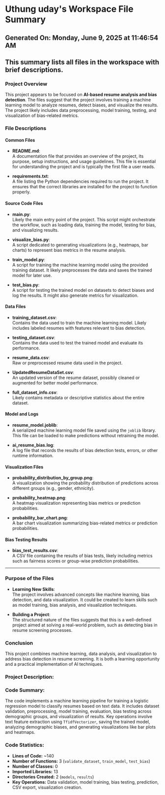 # Uthung uday's Workspace File Summary
## Generated On: Monday, June 9, 2025 at 11:46:54 AM
This summary lists all files in the workspace with brief descriptions.
---
### Project Overview

This project appears to be focused on **AI-based resume analysis and bias detection**. The files suggest that the project involves training a machine learning model to analyze resumes, detect biases, and visualize the results. The project likely includes data preprocessing, model training, testing, and visualization of bias-related metrics.

### File Descriptions

#### Common Files
- **README.md**:  
  A documentation file that provides an overview of the project, its purpose, setup instructions, and usage guidelines. This file is essential for understanding the project and is typically the first file a user reads.

- **requirements.txt**:  
  A file listing the Python dependencies required to run the project. It ensures that the correct libraries are installed for the project to function properly.

#### Source Code Files
- **main.py**:  
  Likely the main entry point of the project. This script might orchestrate the workflow, such as loading data, training the model, testing for bias, and visualizing results.

- **visualize_bias.py**:  
  A script dedicated to generating visualizations (e.g., heatmaps, bar charts) to represent bias metrics in the resume analysis.

- **train_model.py**:  
  A script for training the machine learning model using the provided training dataset. It likely preprocesses the data and saves the trained model for later use.

- **test_bias.py**:  
  A script for testing the trained model on datasets to detect biases and log the results. It might also generate metrics for visualization.

#### Data Files
- **training_dataset.csv**:  
  Contains the data used to train the machine learning model. Likely includes labeled resumes with features relevant to bias detection.

- **testing_dataset.csv**:  
  Contains the data used to test the trained model and evaluate its performance.

- **resume_data.csv**:  
  Raw or preprocessed resume data used in the project.

- **UpdatedResumeDataSet.csv**:  
  An updated version of the resume dataset, possibly cleaned or augmented for better model performance.

- **full_dataset_info.csv**:  
  Likely contains metadata or descriptive statistics about the entire dataset.

#### Model and Logs
- **resume_model.joblib**:  
  A serialized machine learning model file saved using the `joblib` library. This file can be loaded to make predictions without retraining the model.

- **ai_resume_bias.log**:  
  A log file that records the results of bias detection tests, errors, or other runtime information.

#### Visualization Files
- **probability_distribution_by_group.png**:  
  A visualization showing the probability distribution of predictions across different groups (e.g., gender, ethnicity).

- **probability_heatmap.png**:  
  A heatmap visualization representing bias metrics or prediction probabilities.

- **probability_bar_chart.png**:  
  A bar chart visualization summarizing bias-related metrics or prediction probabilities.

#### Bias Testing Results
- **bias_test_results.csv**:  
  A CSV file containing the results of bias tests, likely including metrics such as fairness scores or group-wise prediction probabilities.

---

### Purpose of the Files
- **Learning New Skills**:  
  The project involves advanced concepts like machine learning, bias detection, and data visualization. It could be created to learn skills such as model training, bias analysis, and visualization techniques.

- **Building a Project**:  
  The structured nature of the files suggests that this is a well-defined project aimed at solving a real-world problem, such as detecting bias in resume screening processes.

### Conclusion
This project combines machine learning, data analysis, and visualization to address bias detection in resume screening. It is both a learning opportunity and a practical implementation of AI techniques. 
### Project Description:
 ### Code Summary:
The code implements a machine learning pipeline for training a logistic regression model to classify resumes based on text data. It includes dataset validation, preprocessing, model training, evaluation, bias testing across demographic groups, and visualization of results. Key operations involve text feature extraction using `TfidfVectorizer`, saving the trained model, analyzing demographic biases, and generating visualizations like bar plots and heatmaps.

### Code Statistics:
- **Lines of Code:** ~140
- **Number of Functions:** 3 (`validate_dataset`, `train_model`, `test_bias`)
- **Number of Classes:** 0
- **Imported Libraries:** 13
- **Directories Created:** 2 (`models`, `results`)
- **Key Operations:** Data validation, model training, bias testing, prediction, CSV export, visualization creation.

